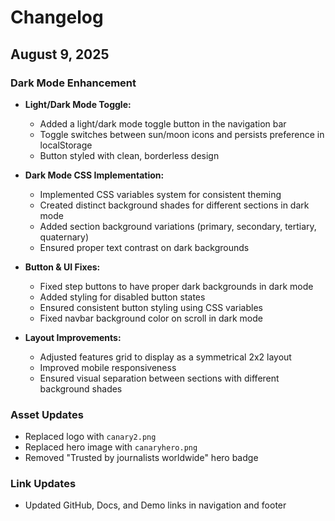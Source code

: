 # Changelog

## August 9, 2025

### Dark Mode Enhancement

- **Light/Dark Mode Toggle:**
  - Added a light/dark mode toggle button in the navigation bar
  - Toggle switches between sun/moon icons and persists preference in localStorage
  - Button styled with clean, borderless design

- **Dark Mode CSS Implementation:**
  - Implemented CSS variables system for consistent theming
  - Created distinct background shades for different sections in dark mode
  - Added section background variations (primary, secondary, tertiary, quaternary)
  - Ensured proper text contrast on dark backgrounds

- **Button & UI Fixes:**
  - Fixed step buttons to have proper dark backgrounds in dark mode
  - Added styling for disabled button states
  - Ensured consistent button styling using CSS variables
  - Fixed navbar background color on scroll in dark mode

- **Layout Improvements:**
  - Adjusted features grid to display as a symmetrical 2x2 layout
  - Improved mobile responsiveness
  - Ensured visual separation between sections with different background shades

### Asset Updates
- Replaced logo with `canary2.png`
- Replaced hero image with `canaryhero.png`
- Removed "Trusted by journalists worldwide" hero badge

### Link Updates
- Updated GitHub, Docs, and Demo links in navigation and footer
